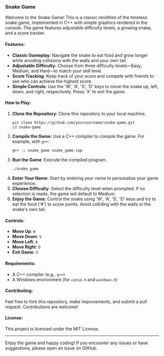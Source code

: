 ### Snake Game

Welcome to the Snake Game! This is a classic rendition of the timeless snake game, implemented in C++ with simple graphics rendered in the console. The game features adjustable difficulty levels, a growing snake, and a score tracker.

#### Features:
- **Classic Gameplay**: Navigate the snake to eat food and grow longer while avoiding collisions with the walls and your own tail.
- **Adjustable Difficulty**: Choose from three difficulty levels—Easy, Medium, and Hard—to match your skill level.
- **Score Tracking**: Keep track of your score and compete with friends to see who can achieve the highest score.
- **Simple Controls**: Use the 'W', 'A', 'S', 'D' keys to move the snake up, left, down, and right, respectively. Press 'X' to exit the game.

#### How to Play:
1. **Clone the Repository**: Clone this repository to your local machine.
   ```bash
   git clone https://github.com/yourusername/snake-game.git
   cd snake-game
   ```
2. **Compile the Game**: Use a C++ compiler to compile the game. For example, with `g++`:
   ```bash
   g++ -o snake_game snake_game.cpp
   ```
3. **Run the Game**: Execute the compiled program.
   ```bash
   ./snake_game
   ```
4. **Enter Your Name**: Start by entering your name to personalize your game experience.
5. **Choose Difficulty**: Select the difficulty level when prompted. If no selection is made, the game will default to Medium.
6. **Enjoy the Game**: Control the snake using 'W', 'A', 'S', 'D' keys and try to eat the food ('#') to score points. Avoid colliding with the walls or the snake's own tail.

#### Controls:
- **Move Up**: `W`
- **Move Down**: `S`
- **Move Left**: `A`
- **Move Right**: `D`
- **Exit Game**: `X`

#### Requirements:
- A C++ compiler (e.g., `g++`)
- A Windows environment (for `conio.h` and `windows.h`)

#### Contributing:
Feel free to fork this repository, make improvements, and submit a pull request. Contributions are welcome!

#### License:
This project is licensed under the MIT License.

---

Enjoy the game and happy coding! If you encounter any issues or have suggestions, please open an issue on GitHub.
